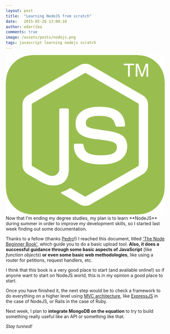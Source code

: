 ```yaml
---
layout: post
title:  "Learning NodeJS from scratch"
date:   2015-05-26 13:00:10
author: odarriba
comments: true
image: /assets/posts/nodejs.png
tags: javascript learning nodejs scratch
---
```


<img class='pull-right xs-size' src='/assets/posts/nodejs.png' />
Now that I'm ending my degree studies, my plan is to learn **NodeJS** during summer in order to improve my development skills, so I started last week finding out some documentation.

Thanks to a fellow (thanks [Pedro][pmareke]!) I reached this document, titled ['The Node Beginner Book'][nodebook], which guide you to do a basic upload tool. **Also, it does a successful guidance through some basic aspects of JavaScript** (like *function objects*) **or even some basic web methodologies**, like using a router for petitions, request handlers, etc.

I think that this book is a very good place to start (and available online!) so if anyone want to start on NodeJS world, this is in my opinion a good place to start.

<!--more-->

Once you have finished it, the next step would be to check a framework to do everything on a higher level using [MVC architecture][mvc], like [ExpressJS][expressjs] in the case of NodeJS, or Rails in the case of Ruby.

Next week, I plan to **integrate MongoDB on the equation** to try to build something really useful like an API or something like that.

*Stay tunned!*

[pmareke]: http://pmareke.me/
[nodebook]: http://www.rmdkwikform.com/wp-content/uploads/2014/03/nodebeginner.pdf
[mvc]: http://en.wikipedia.org/wiki/Model%E2%80%93view%E2%80%93controller
[expressjs]: http://expressjs.com/